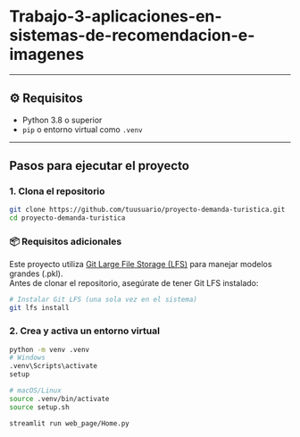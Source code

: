 # Trabajo-3-aplicaciones-en-sistemas-de-recomendacion-e-imagenes

---

## ⚙️ Requisitos

- Python 3.8 o superior
- `pip` o entorno virtual como `.venv`

---

## Pasos para ejecutar el proyecto

### 1. Clona el repositorio

```bash
git clone https://github.com/tuusuario/proyecto-demanda-turistica.git
cd proyecto-demanda-turistica
```

### 📦 Requisitos adicionales

Este proyecto utiliza [Git Large File Storage (LFS)](https://git-lfs.com/) para manejar modelos grandes (.pkl).  
Antes de clonar el repositorio, asegúrate de tener Git LFS instalado:

```bash
# Instalar Git LFS (una sola vez en el sistema)
git lfs install
```

### 2. Crea y activa un entorno virtual

```bash
python -m venv .venv
# Windows
.venv\Scripts\activate
setup

# macOS/Linux
source .venv/bin/activate
source setup.sh
```

```bash
streamlit run web_page/Home.py
```

